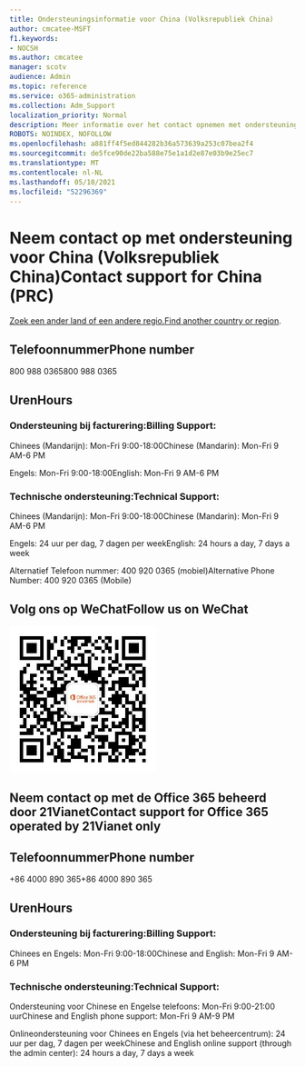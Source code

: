```yaml
---
title: Ondersteuningsinformatie voor China (Volksrepubliek China)
author: cmcatee-MSFT
f1.keywords:
- NOCSH
ms.author: cmcatee
manager: scotv
audience: Admin
ms.topic: reference
ms.service: o365-administration
ms.collection: Adm_Support
localization_priority: Normal
description: Meer informatie over het contact opnemen met ondersteuning voor uw land of regio.
ROBOTS: NOINDEX, NOFOLLOW
ms.openlocfilehash: a881ff4f5ed844282b36a573639a253c07bea2f4
ms.sourcegitcommit: de5fce90de22ba588e75e1a1d2e87e03b9e25ec7
ms.translationtype: MT
ms.contentlocale: nl-NL
ms.lasthandoff: 05/10/2021
ms.locfileid: "52296369"
---
```

# <a name="contact-support-for-china-prc"></a><span data-ttu-id="26d07-103">Neem contact op met ondersteuning voor China (Volksrepubliek China)</span><span class="sxs-lookup"><span data-stu-id="26d07-103">Contact support for China (PRC)</span></span>

<span data-ttu-id="26d07-104">[Zoek een ander land of een andere regio.](../../business-video/get-help-support.md)</span><span class="sxs-lookup"><span data-stu-id="26d07-104">[Find another country or region](../../business-video/get-help-support.md).</span></span>

## <a name="phone-number"></a><span data-ttu-id="26d07-105">Telefoonnummer</span><span class="sxs-lookup"><span data-stu-id="26d07-105">Phone number</span></span>
<span data-ttu-id="26d07-106">800 988 0365</span><span class="sxs-lookup"><span data-stu-id="26d07-106">800 988 0365</span></span>

## <a name="hours"></a><span data-ttu-id="26d07-107">Uren</span><span class="sxs-lookup"><span data-stu-id="26d07-107">Hours</span></span>
### <a name="billing-support"></a><span data-ttu-id="26d07-108">Ondersteuning bij facturering:</span><span class="sxs-lookup"><span data-stu-id="26d07-108">Billing Support:</span></span>

<span data-ttu-id="26d07-109">Chinees (Mandarijn): Mon-Fri 9:00-18:00</span><span class="sxs-lookup"><span data-stu-id="26d07-109">Chinese (Mandarin): Mon-Fri 9 AM-6 PM</span></span>

<span data-ttu-id="26d07-110">Engels: Mon-Fri 9:00-18:00</span><span class="sxs-lookup"><span data-stu-id="26d07-110">English: Mon-Fri 9 AM-6 PM</span></span>

### <a name="technical-support"></a><span data-ttu-id="26d07-111">Technische ondersteuning:</span><span class="sxs-lookup"><span data-stu-id="26d07-111">Technical Support:</span></span>

<span data-ttu-id="26d07-112">Chinees (Mandarijn): Mon-Fri 9:00-18:00</span><span class="sxs-lookup"><span data-stu-id="26d07-112">Chinese (Mandarin): Mon-Fri 9 AM-6 PM</span></span>

<span data-ttu-id="26d07-113">Engels: 24 uur per dag, 7 dagen per week</span><span class="sxs-lookup"><span data-stu-id="26d07-113">English: 24 hours a day, 7 days a week</span></span>

<span data-ttu-id="26d07-114">Alternatief Telefoon nummer: 400 920 0365 (mobiel)</span><span class="sxs-lookup"><span data-stu-id="26d07-114">Alternative Phone Number: 400 920 0365 (Mobile)</span></span>

## <a name="follow-us-on-wechat"></a><span data-ttu-id="26d07-115">Volg ons op WeChat</span><span class="sxs-lookup"><span data-stu-id="26d07-115">Follow us on WeChat</span></span>
![QR-code voor WeChat](../../media/4d8fe09c-1a11-4cd8-be4c-75add8dccddd.jpg)

## <a name="contact-support-for-office-365-operated-by-21vianet-only"></a><span data-ttu-id="26d07-117">Neem contact op met de Office 365 beheerd door 21Vianet</span><span class="sxs-lookup"><span data-stu-id="26d07-117">Contact support for Office 365 operated by 21Vianet only</span></span>
## <a name="phone-number"></a><span data-ttu-id="26d07-118">Telefoonnummer</span><span class="sxs-lookup"><span data-stu-id="26d07-118">Phone number</span></span>
<span data-ttu-id="26d07-119">+86 4000 890 365</span><span class="sxs-lookup"><span data-stu-id="26d07-119">+86 4000 890 365</span></span>

## <a name="hours"></a><span data-ttu-id="26d07-120">Uren</span><span class="sxs-lookup"><span data-stu-id="26d07-120">Hours</span></span>
### <a name="billing-support"></a><span data-ttu-id="26d07-121">Ondersteuning bij facturering:</span><span class="sxs-lookup"><span data-stu-id="26d07-121">Billing Support:</span></span>

<span data-ttu-id="26d07-122">Chinees en Engels: Mon-Fri 9:00-18:00</span><span class="sxs-lookup"><span data-stu-id="26d07-122">Chinese and English: Mon-Fri 9 AM-6 PM</span></span>

### <a name="technical-support"></a><span data-ttu-id="26d07-123">Technische ondersteuning:</span><span class="sxs-lookup"><span data-stu-id="26d07-123">Technical Support:</span></span>

<span data-ttu-id="26d07-124">Ondersteuning voor Chinese en Engelse telefoons: Mon-Fri 9:00-21:00 uur</span><span class="sxs-lookup"><span data-stu-id="26d07-124">Chinese and English phone support: Mon-Fri 9 AM-9 PM</span></span>

<span data-ttu-id="26d07-125">Onlineondersteuning voor Chinees en Engels (via het beheercentrum): 24 uur per dag, 7 dagen per week</span><span class="sxs-lookup"><span data-stu-id="26d07-125">Chinese and English online support (through the admin center): 24 hours a day, 7 days a week</span></span>
